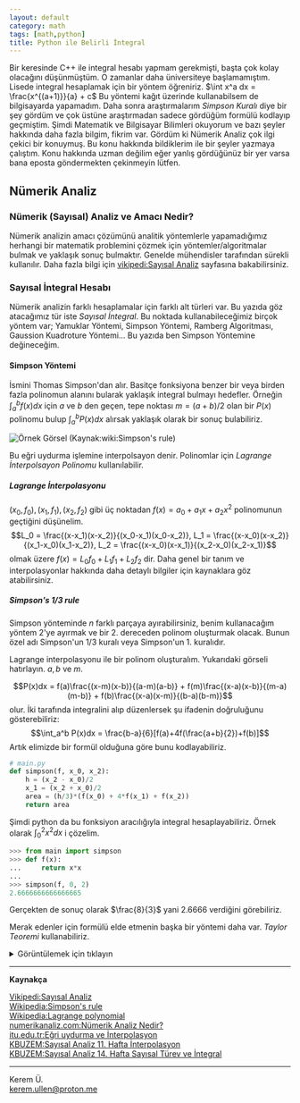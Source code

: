 ```yaml
---
layout: default
category: math
tags: [math,python]
title: Python ile Belirli İntegral
---
```


<script type="text/javascript" async
  src="https://cdnjs.cloudflare.com/ajax/libs/mathjax/2.7.7/MathJax.js?config=TeX-MML-AM_CHTML">
window.MathJax = {
  tex: {
    inlineMath: [['$', '$']],
    displayMath: [["$$","$$"]]
  },
  svg: {
    fontCache: 'global'
  }
};
</script>





Bir keresinde C++ ile integral hesabı yapmam gerekmişti, başta çok kolay olacağını düşünmüştüm. O zamanlar daha üniversiteye başlamamıştım. Lisede integral hesaplamak için bir yöntem öğreniriz. $\int x^a dx = \frac{x^{(a+1)}}{a} + c$  Bu yöntemi kağıt üzerinde kullanabilsem de bilgisayarda yapamadım. Daha sonra araştırmalarım *Simpson Kuralı* diye bir şey gördüm ve çok üstüne araştırmadan sadece gördüğüm formülü kodlayıp geçmiştim. Şimdi Matematik ve Bilgisayar Bilimleri okuyorum ve bazı şeyler hakkında daha fazla bilgim, fikrim var. Gördüm ki Nümerik Analiz çok ilgi çekici bir konuymuş. Bu konu hakkında bildiklerim ile bir şeyler yazmaya çalıştım. Konu hakkında uzman değilim eğer yanlış gördüğünüz bir yer varsa bana eposta göndermekten çekinmeyin lütfen.


## Nümerik Analiz

### Nümerik (Sayısal) Analiz ve Amacı Nedir?

Nümerik analizin amacı çözümünü analitik yöntemlerle yapamadığımız herhangi bir matematik problemini çözmek için yöntemler/algoritmalar bulmak ve yaklaşık sonuç bulmaktır. Genelde mühendisler tarafından sürekli kullanılır. Daha fazla bilgi için [vikipedi:Sayısal Analiz](https://tr.wikipedia.org/wiki/Say%C4%B1sal_analiz) sayfasına bakabilirsiniz.

### Sayısal İntegral Hesabı

Nümerik analizin farklı hesaplamalar için farklı alt türleri var. Bu yazıda göz atacağımız tür iste *Sayısal İntegral*. Bu noktada kullanabileceğimiz birçok yöntem var; Yamuklar Yöntemi, Simpson Yöntemi, Ramberg Algoritması, Gaussion Kuadroture Yöntemi... Bu yazıda ben Simpson Yöntemine değineceğim. 

#### Simpson Yöntemi

İsmini Thomas Simpson'dan alır. Basitçe fonksiyona benzer bir veya birden fazla polinomun alanını bularak yaklaşık integral bulmayı hedefler. Örneğin $\int_{a}^{b} f(x)dx$ için $a$ ve $b$ den geçen, tepe noktası $m = (a+b)/2$ olan bir $P(x)$ polinomu bulup $\int_{a}^{b} P(x)dx$ alırsak yaklaşık olarak bir sonuç bulabiliriz. 

![Örnek Görsel (Kaynak:wiki:Simpson's rule)](https://upload.wikimedia.org/wikipedia/commons/thumb/c/ca/Simpsons_method_illustration.svg/220px-Simpsons_method_illustration.svg.png)

Bu eğri uydurma işlemine interpolsayon denir. Polinomlar için *Lagrange İnterpolsayon Polinomu* kullanılabilir. 

##### Lagrange İnterpolasyonu

$(x_0, f_0), (x_1, f_1), (x_2, f_2)$ gibi üç noktadan $f(x) = a_0 + a_1 x + a_2 x^2$ polinomunun geçtiğini düşünelim. 
$$L_0 = \frac{(x-x_1)(x-x_2)}{(x_0-x_1)(x_0-x_2)}, L_1 = \frac{(x-x_0)(x-x_2)}{(x_1-x_0)(x_1-x_2)}, L_2 = \frac{(x-x_0)(x-x_1)}{(x_2-x_0)(x_2-x_1)}$$
olmak üzere $f(x) = L_0f_0 + L_1f_1 + L_2f_2$ dir. Daha genel bir tanım ve interpolasyonlar hakkında daha detaylı bilgiler için kaynaklara göz atabilirsiniz. 

##### Simpson's 1/3 rule

Simpson yönteminde $n$ farklı parçaya ayırabilirsiniz, benim kullanacağım yöntem 2'ye ayırmak ve bir 2. dereceden polinom oluşturmak olacak. Bunun özel adı Simpson'un 1/3 kuralı veya Simpson'un 1. kuralıdır. 

Lagrange interpolasyonu ile bir polinom oluşturalım. Yukarıdaki görseli hatırlayın. $a,b$ ve $m$. 

$$P(x)dx = f(a)\frac{(x-m)(x-b)}{(a-m)(a-b)} + f(m)\frac{(x-a)(x-b)}{(m-a)(m-b)} + f(b)\frac{(x-a)(x-m)}{(b-a)(b-m)}$$
olur. İki tarafında integralini alıp düzenlersek şu ifadenin doğruluğunu gösterebiliriz:
$$\int_a^b P(x)dx = \frac{b-a}{6}[f(a)+4f(\frac{a+b}{2})+f(b)]$$
Artık elimizde bir formül olduğuna göre bunu kodlayabiliriz.

```python
# main.py
def simpson(f, x_0, x_2):
    h = (x_2 - x_0)/2
    x_1 = (x_2 + x_0)/2
    area = (h/3)*(f(x_0) + 4*f(x_1) + f(x_2))
    return area
```

Şimdi python da bu fonksiyon aracılığıyla integral hesaplayabiliriz. Örnek olarak $\int_0^2 x^2 dx$ i çözelim. 

```python
>>> from main import simpson
>>> def f(x):
...     return x*x
... 
>>> simpson(f, 0, 2)
2.6666666666666665
```

Gerçekten de sonuç olarak $\frac{8}{3}$ yani $2.6666$ verdiğini görebiliriz.

Merak edenler için formülü elde etmenin başka bir yöntemi daha var. *Taylor Teoremi* kullanabiliriz. 

<details>
<summary>Görüntülemek için tıklayın</summary>


##### Simpson Yöntemi 

Merak edenler için formülü elde etmenin başka bir yöntemini daha yazmak istiyorum. Bu sefer *Taylor Teoremi* kullanacağım. 

$f \in c^{n+1}[a,b]$ olsun. Yani $f$ fonksiyonu $[a,b]$ aralığı üzerinde $1., 2., ..., (n+1).$ mertebeden sürekli türeve sahip olsun. Ayrıca $x_0 \in [a,b]$ olsun. Bu durumda $\forall x \in [a,b]$ için 
$$f(x) = f(x_0)+f'(x_0)(x-x_0)+\frac{f''(x_0)}{2!}(x-x_0)^2+...+\frac{f^n(x_0)}{n!}(x-x_0)^n+\frac{f^{n+1}(x_0)}{(n+1)!}c(x)(x-x_0)^{n+1}$$

Şimdi tekrardan $\int_a^b f(x)dx$ integralini düşünelim. $f$ fonksiyonunun dördüncü mertebeden sürekli türeve sahip olduğunu var sayalım. $[a,b]$ aralığını eşit uzunluklu iki alt aralığa bölelim. Bu durumda $x_0=a, x_1=x_0+h,x_2=b$ olur. $f$ fonksiyonunu $x_1$ civarında Taylor Serisine açarsak:

$$\int_{x_0}^{x_2} f(x)dx =\int_{x_0}^{x_2} f(x_1)dx + \int_{x_0}^{x_2}  f'(x_1)(x-x_1)dx  + \int_{x_0}^{x_2}  \frac{f''(x_1)(x-x_1)^2}{2}dx  
	+ \int_{x_0}^{x_2}  \frac{f'''(x_1)(x-x_1)^3}{3!}dx 	+ \int_{x_0}^{x_2}  \frac{f^{4}(c)(x-x_1)^4}{4!}dx $$

$$\int_{x_0}^{x_2} f(x)dx = f(x_1)x |_{x_0}^{x_2} + \frac{f'(x_1)}{2}(x-x_1)^2  |_{x_0}^{x_2} + \frac{f''(x_1)}{6}(x-x_1)^3 |_{x_0}^{x_2} + \frac{f'''(x_1)}{24}(x-x_1)^4  |_{x_0}^{x_2}
	 + \frac{f^{(4)}(c)}{120}(x-x_1)^5  |_{x_0}^{x_2}$$

$$= f(x_1)2h + 0 +\frac{f''(x_1)(h^3)}{3} + 0 + \frac{f^{(4)}h^5}{60}$$
$$f(x_1)2h + \frac{h^3}{3} (\frac{f(x_0) - 2f(x_1) + f(x_2)}{h^2} - \frac{f^{(4)}(c(x))h^2}{12}) + \frac{f^{(4)}h^5}{60}$$
$$\frac{h}{3}(f(x_0) - 4f(x_1) + f(x_2)) - \frac{h^5}{90}f^{(4)}(c)$$
Hata terimini ihmal edersek
$$\int_{x_0}^{x_2} f(x)dx = \frac{h}{3}(f(x_0) + 4f(x_1) + f(x_2))$$

Yine aynı formülü elde edebiliriz. 

İnterpolasyon ile yaptığımı mantıksal olarak kavramak daha kolay ama matematik olarak formülü elde etmek daha zor, Taylor Teoreminde ise formülü elde etmek daha kolay ama mantık olarak kavramak zor geldi bana. Sonuç olarak ikisini de yazmak istedim.

</details>

---

**Kaynakça**

[Vikipedi:Sayısal Analiz](https://tr.wikipedia.org/wiki/Say%C4%B1sal_analiz) \
[Wikipedia:Simpson's rule](https://en.wikipedia.org/wiki/Simpson's_rule) \
[Wikipedia:Lagrange polynomial](https://en.wikipedia.org/wiki/Lagrange_polynomial) \
[numerikanaliz.com:Nümerik Analiz Nedir?](https://numerikanaliz.com/numerik-analiz-nedir/) \
[itu.edu.tr:Eğri uydurma ve İnterpolasyon](https://web.itu.edu.tr/yukselen/HM504/02-%20E%F0ri%20uydurma%20ve%20interpolasyon.pdf) \
[KBUZEM:Sayısal Analiz 11. Hafta İnterpolasyon](https://web.karabuk.edu.tr/yasinortakci/dokumanlar/say%C4%B1sal_analiz/turkce/11.pdf) \
[KBUZEM:Sayısal Analiz 14. Hafta Sayısal Türev ve İntegral](https://web.karabuk.edu.tr/yasinortakci/dokumanlar/say%C4%B1sal_analiz/turkce/14.pdf)

---

Kerem Ü. \
kerem.ullen@proton.me
